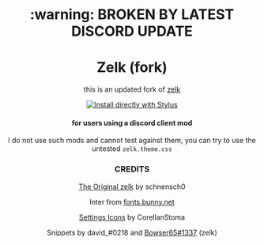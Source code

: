 <div align=center>
<h1>:warning: BROKEN BY LATEST DISCORD UPDATE</h1>
<h1>Zelk (fork)</h1>
<p>this is an updated fork of <a href="https://github.com/schnensch0/zelk">zelk</a></p>

[![Install directly with Stylus](https://img.shields.io/badge/Install%20directly%20with-Stylus-00adad.svg)](https://cheatertim.github.io/zelk/zelk.user.css)

#### for users using a discord client mod
I do not use such mods and cannot test against them, you can try to use the untested `zelk.theme.css`

### CREDITS
[The Original zelk](https://github.com/schnensch0/zelk) by schnensch0

Inter from [fonts.bunny.net](https://fonts.bunny.net/family/inter)

[Settings Icons](https://github.com/CreArts-Community/Settings-Icons) by CorellanStoma

Snippets by david_#0218 and [Bowser65#1337](https://github.com/cyyynthia) (zelk)
